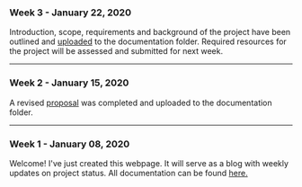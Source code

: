 <html>
  <head></head>
  <body>
   <h3 id="january-22-2020-week-3">Week 3 - January 22, 2020</h3>
   <p>Introduction, scope, requirements and background of the project have been outlined and <a href="https://github.com/Breezydust/SmartWatch/blob/master/Documentation/IntroductionBackground.docx">uploaded</a> to the documentation folder. Required resources for the project will be assessed and submitted for next week.
   <hr>
    
   <h3 id="january-15-2020-week-2">Week 2 - January 15, 2020</h3>
   <p>A revised <a href="https://github.com/Breezydust/SmartWatch/blob/master/Documentation/Proposal.docx">proposal</a> was      completed and uploaded to the documentation folder.</p>
   <hr>
    
   <h3 id="january-08-2020-week-1">Week 1 - January 08, 2020</h3>
   <p>Welcome! I've just created this webpage. It will serve as a blog with weekly updates on project status. 
All documentation can be found <a href="https://github.com/Breezydust/SmartWatch/tree/master/Documentation">here.</a></p>
  </body>
</html>
